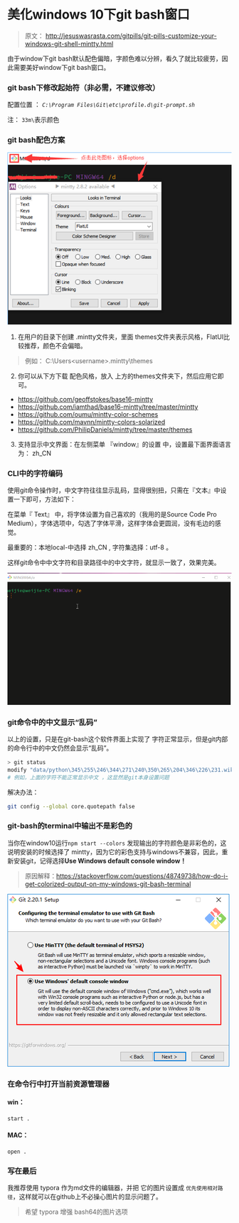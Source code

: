 
# 美化windows 10下git bash窗口

> 原文： http://jesuswasrasta.com/gitpills/git-pills-customize-your-windows-git-shell-mintty.html

由于window下git bash默认配色偏暗，字颜色难以分辨，看久了就比较疲劳，因此需要美好window下git bash窗口。

### git bash下修改起始符（非必需，不建议修改）

配置位置 ： *`C:\Program Files\Git\etc\profile.d\git-prompt.sh`*

注： `33m\`表示颜色

### git bash配色方案

![20171225100811](imgs/20171225100811.png)

1.  在用户的目录下创建 .mintty文件夹，里面 themes文件夹表示风格，FlatUI比较推荐，颜色不会偏暗。
> 例如：  C:\Users\<username>\.mintty\themes

2.  你可以从下方下载 配色风格，放入 上方的themes文件夹下，然后应用它即可。

- [https://github.com/geoffstokes/base16-mintty ](https://github.com/geoffstokes/base16-mintty)
- <https://github.com/iamthad/base16-mintty/tree/master/mintty>
- <https://github.com/oumu/mintty-color-schemes>
- <https://github.com/mavnn/mintty-colors-solarized>
- <https://github.com/PhilipDaniels/mintty/tree/master/themes>

3. 支持显示中文界面：在左侧菜单 『window』的设置 中，设置最下面界面语言为： zh_CN

### CLI中的字符编码

使用git命令操作时，中文字符往往显示乱码，显得很别扭，只需在『文本』中设置一下即可，方法如下：

在菜单『 Text』 中，将字体设置为自己喜欢的（我用的是Source Code Pro Medium），字体选项中，勾选了字体平滑，这样字体会更圆润，没有毛边的感觉。

最重要的：本地local-中选择 zh_CN , 字符集选择：utf-8 。

这样git命令中中文字符和目录路径中的中文字符，就显示一致了，效果完美。

![git-bash](imgs/git-bash.gif)



### git命令中的中文显示“乱码”

以上的设置，只是在git-bash这个软件界面上实现了 字符正常显示，但是git内部的命令行中的中文仍然会显示“乱码”。

```bash
> git status
modify "data/python\345\255\246\344\271\240\350\265\204\346\226\231.wiki"
# 例如，上面的字符不能正常显示中文 ，这显然是git本身设置问题
```

解决办法：

```bash
git config --global core.quotepath false
```

### git-bash的terminal中输出不是彩色的

当你在window10运行`npm start --colors` 发现输出的字符颜色是非彩色的，这说明安装的时候选择了 mintty，因为它的彩色支持与windows不兼容，因此，重新安装git，记得选择**Use Windows default console window！**

> 原因解释：https://stackoverflow.com/questions/48749738/how-do-i-get-colorized-output-on-my-windows-git-bash-terminal

![](imgs/Snipaste_2018-12-28_11-02-10.png)



### 在命令行中打开当前资源管理器

#### win：

```
start .
```

#### MAC：

```
open .
```



### 写在最后

我推荐使用 typora 作为md文件的编辑器，并把 它的图片设置成 `优先使用相对路径`，这样就可以在github上不必操心图片的显示问题了。

> 希望 typora 增强 bash64的图片选项